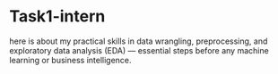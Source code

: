 # Task1-intern
here is about my practical skills in data wrangling, preprocessing, and exploratory data analysis (EDA) — essential steps before any machine learning or business intelligence. 
